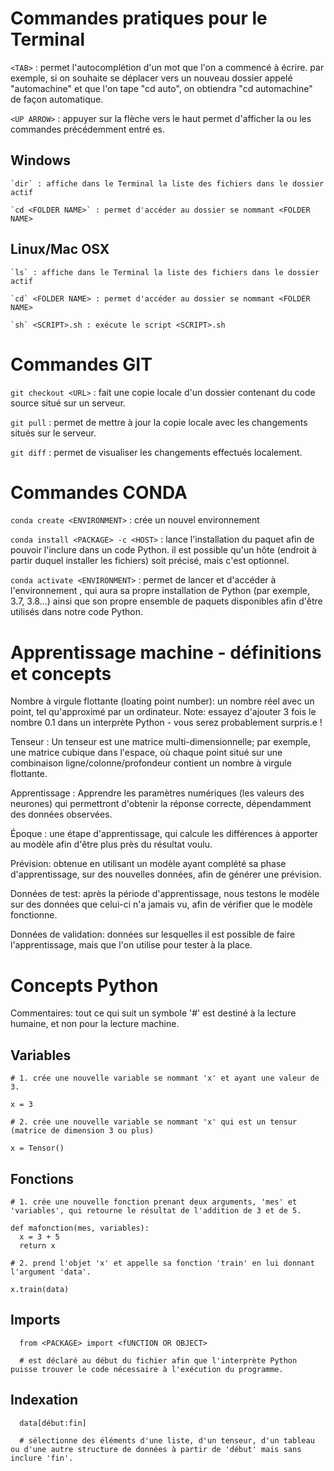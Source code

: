 # Commandes pratiques pour le Terminal

  `<TAB>` : permet l'autocomplétion d'un mot que l'on a commencé à écrire. par exemple, si on souhaite se déplacer
  vers un nouveau dossier appelé "automachine" et que l'on tape "cd auto<TAB>", on obtiendra "cd automachine" de façon
  automatique.
  
  `<UP ARROW>` : appuyer sur la flèche vers le haut permet d'afficher la ou les commandes précédemment entré es.
  
  ## Windows

    `dir` : affiche dans le Terminal la liste des fichiers dans le dossier actif

    `cd <FOLDER NAME>` : permet d'accéder au dossier se nommant <FOLDER NAME>


  ## Linux/Mac OSX

    `ls` : affiche dans le Terminal la liste des fichiers dans le dossier actif

    `cd` <FOLDER NAME> : permet d'accéder au dossier se nommant <FOLDER NAME>

    `sh` <SCRIPT>.sh : exécute le script <SCRIPT>.sh


# Commandes GIT

  `git checkout <URL>` : fait une copie locale d'un dossier contenant du code source situé sur un serveur.
  
  `git pull` : permet de mettre à jour la copie locale avec les changements situés sur le serveur.

  `git diff` : permet de visualiser les changements effectués localement.

# Commandes CONDA

  `conda create <ENVIRONMENT>` : crée un nouvel environnement

  `conda install <PACKAGE> -c <HOST>` : lance l'installation du paquet <PACKAGE> afin de pouvoir l'inclure dans un code 
  Python. il est possible qu'un hôte <HOST> (endroit à partir duquel installer les fichiers) soit précisé, mais c'est optionnel.
  
  `conda activate <ENVIRONMENT>` : permet de lancer et d'accéder à l'environnement <ENVIRONMENT>, qui aura sa propre
  installation de Python (par exemple, 3.7, 3.8...) ainsi que son propre ensemble de paquets disponibles afin d'être
  utilisés dans notre code Python.
  
# Apprentissage machine - définitions et concepts

  Nombre à virgule flottante (loating point number): un nombre réel avec un point, tel qu'approximé par un ordinateur.
    Note: essayez d'ajouter 3 fois le nombre 0.1 dans un interprète Python - vous serez probablement surpris.e !

  Tenseur : Un tenseur est une matrice multi-dimensionnelle; par exemple, une matrice cubique dans l'espace, où chaque
  point situé sur une combinaison ligne/colonne/profondeur contient un nombre à virgule flottante.

  Apprentissage : Apprendre les paramètres numériques (les valeurs des neurones) qui permettront d'obtenir la réponse
    correcte, dépendamment des données observées.

  Époque : une étape d'apprentissage, qui calcule les différences à apporter au modèle afin d'être plus près du résultat voulu.

  Prévision: obtenue en utilisant un modèle ayant complété sa phase d'apprentissage, sur des nouvelles données, afin de générer une prévision.

  Données de test: après la période d'apprentissage, nous testons le modèle sur des données que celui-ci n'a jamais vu, afin de vérifier que le modèle fonctionne.

  Données de validation: données sur lesquelles il est possible de faire l'apprentissage, mais que l'on utilise pour tester à la place.

# Concepts Python

  Commentaires: tout ce qui suit un symbole '#' est destiné à la lecture humaine, et non pour la lecture machine.

  ## Variables

    # 1. crée une nouvelle variable se nommant 'x' et ayant une valeur de 3.  

    x = 3 

    # 2. crée une nouvelle variable se nommant 'x' qui est un tensur (matrice de dimension 3 ou plus)
    
    x = Tensor() 
  
  ## Fonctions

    # 1. crée une nouvelle fonction prenant deux arguments, 'mes' et 'variables', qui retourne le résultat de l'addition de 3 et de 5.

    def mafonction(mes, variables): 
      x = 3 + 5
      return x
    
    # 2. prend l'objet 'x' et appelle sa fonction 'train' en lui donnant l'argument 'data'.
    
    x.train(data) 

  ## Imports
          
      from <PACKAGE> import <fUNCTION OR OBJECT> 
  
      # est déclaré au début du fichier afin que l'interprète Python puisse trouver le code nécessaire à l'exécution du programme.

  ## Indexation
  
      data[début:fin]
      
      # sélectionne des éléments d'une liste, d'un tenseur, d'un tableau ou d'une autre structure de données à partir de 'début' mais sans inclure 'fin'.
